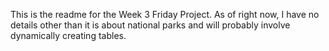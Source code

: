 This is the readme for the Week 3 Friday Project. As of right now, I have no details other than it is about national parks and will probably involve dynamically creating tables.